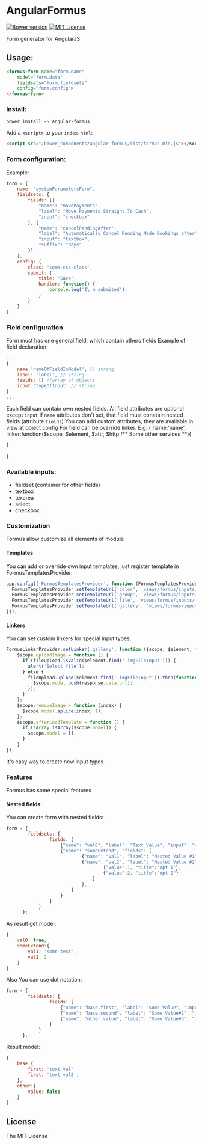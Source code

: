 # AngularFormus
[![Bower version](https://img.shields.io/badge/bower-v0.0.2-brightgreen.svg)](https://github.com/NullRefExcep/AngularFormus/releases)
[![MIT License](https://img.shields.io/badge/license-MIT-green.svg)](https://tldrlegal.com/license/mit-license)

Form generator for AngularJS
## Usage:
```html
<formus-form name="form.name" 
    model="form.data" 
    fieldsets="form.fieldsets" 
    config="form.config">
</formus-form>
```
### Install:
```
bower install -S angular-formus
```
Add a `<script>` to your `index.html`:
```html
<script src="/bower_components/angular-formus/dist/formus.min.js"></script>
```
### Form configuration:

Example:
```js
form = {
    name: "systemParametersForm",
    fieldsets: {
        fields: [{
            "name": "movePayments",
            "label": "Move Payments Straight To Cash",
            "input": "checkbox"
        }, {
            "name": "cancelPendingAfter",
            "label": "Automatically Cancel Pending Mode Bookings after",
            "input": "textbox",
            "suffix": "days"
        }]
    },
    config: {
        class: 'some-css-class',
        submit: {
            title: 'Save',
            handler: function() {
                console.log('I\'m submited');
            }
        }
    }
}
```
### Field configuration
Form must has one general field, which contain others fields
Example of field declaration:
```js
...
{
    name:'nameOfFieldInModel', // string
    label: 'label', // string
    fields: [] //array of objects
    input:'typeOfInput' // string 
}
...
```
Each field can contain own nested fields.
All field attributes are optional except `input`
If `name` attributes don't set, that field must conatain nested fields (attribute `fields`)
You can add custom attributes, they are available in view at object config
For field can be override linker. E.g:
{
    name:'name',
    linker:function($scope, $element, $attr, $http /** Some other services **){
        
    }
}


### Available inputs:
- fieldset (container for other fields)
- textbox
- texarea
- select
- checkbox

### Customization

Formus allow customize all elements of module

#### Templates

You can add or override own input templates, just register template in FormusTemplatesProvider:
```js
app.config(['FormusTemplatesProvider', function (FormusTemplatesProvider) {
  FormusTemplatesProvider.setTemplateUrl('color', 'views/formus/inputs/color.html');
  FormusTemplatesProvider.setTemplateUrl('group', 'views/formus/inputs/group.html');
  FormusTemplatesProvider.setTemplateUrl('file', 'views/formus/inputs/file.html');
  FormusTemplatesProvider.setTemplateUrl('gallery', 'views/formus/inputs/gallery.html');
}]);
```
#### Linkers

You can set custom linkers for special input types:
```js
FormusLinkerProvider.setLinker('gallery', function ($scope, $element, fileUpload) {
    $scope.uploadImage = function () {
      if (fileUpload.isValid($element.find('.imgFileInput'))) {
        alert('Select file');
      } else {
        fileUpload.upload($element.find('.imgFileInput')).then(function (response) {
          $scope.model.push(response.data.url);
        });
      }
    };
    $scope.removeImage = function (index) {
      $scope.model.splice(index, 1);
    };
    $scope.afterLoadTemplate = function () {
      if (!Array.isArray($scope.model)) {
        $scope.model = [];
      }
    }
});
```

It's easy way to create new input types

### Features

Formus has some special features

#### Nested fields:

You can create form with nested fields:
```js
form = {
        fieldsets: {
                fields: [
                    {"name": "val0", "label": "Text Value", "input": "checkbox"},
                    {"name": "someExtend", "fields": [
                            {"name": "val1", "label": "Nested Value #1", "input": "textbox"},
                            {"name": "val2", "label": "Nested Value #2", "input": "select","items":  [
                                    {"value":1, "title":"opt 1"},
                                    {"value":2, "title":"opt 2"}
                                ]
                            },
                        ]
                    }
                ]
            }
      };
```
As result get model:
```js
{
    val0: true,
    someExtend:{
        val1: 'some text',
        val2: 2
    }
}

```
Also You can use dot notation:
```js
form = {
        fieldsets: {
                fields: [
                    {"name": "base.first", "label": "Some Value", "input": "textbox"},
                    {"name": "base.second", "label": "Some Value#2", "input": "textbox"},
                    {"name": "other.value", "label": "Some Value#3", "input": "checkbox"},
                ]
            }
      };
```
Result model:
```js
{
    base:{
        first: 'text val',
        first: 'text val2',
    },
    other:{
        value: false
    }
}
```
## License
The MIT License


